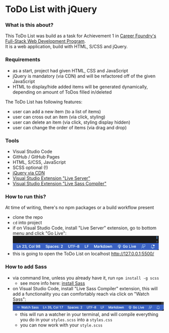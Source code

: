 # ToDo List with jQuery

### What is this about?
This ToDo List was build as a task for Achievement 1 in [Career Foundry's Full-Stack Web Development Program](https://careerfoundry.com/en/courses/become-a-web-developer/). <br>
It is a web application, build with HTML, S/CSS and jQuery. <br>

### Requirements
- as a start, project had given HTML, CSS and JavaScript
- jQuery is mandatory (via CDN) and will be refactored off of the given JavaScript
- HTML to display/hide added items will be generated dynamically, depending on amount of ToDos filled in/deleted

The ToDo List has following features:
- user can add a new item (to a list of items)
- user can cross out an item (via click, styling)
- user can delete an item (via click, styling display hidden)
- user can change the order of items (via drag and drop)

### Tools
- Visual Studio Code
- GitHub / GitHub Pages
- HTML, S/CSS, JavaScript
- SCSS optional (!)
- [jQuery via CDN](https://releases.jquery.com/)
- [Visual Studio Extension "Live Server"](https://marketplace.visualstudio.com/items?itemName=ritwickdey.LiveServer)
- [Visual Studio Extension "Live Sass Compiler"](https://marketplace.visualstudio.com/items?itemName=glenn2223.live-sass)

### How to run this?
At time of writing, there's no npm packages or a build workflow present
- clone the repo
- `cd` into project
- if on Visual Studio Code, install "Live Server" extension, go to bottom menu and click "Go Live": <br>
![Visual Studio Code Screenhot Go Live](img/screenshot-golive.png) <br>
- this is going to open the ToDo List on localhost http://127.0.0.1:5500/

### How to add Sass
- via command line, unless you already have it, run `npm install -g scss`
  - see more info here: [install Sass](https://sass-lang.com/install)
- on Visual Studio Code, install "Live Sass Compiler" extension, this will add a functionality you can comfortably reach via click on "Watch Sass": <br>
![Visual Studio Code Screenshot Live Sass Compiler](img/screenshot-watchsass.png)
  - this will run a watcher in your terminal, and will compile everything you do in your `styles.scss` into a `styles.css`
  - you can now work with your `style.scss`
